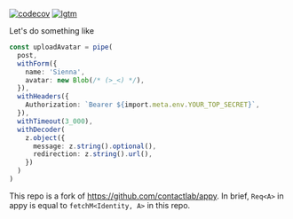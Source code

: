 [![codecov](https://codecov.io/gh/equt/fetch/branch/main/graph/badge.svg?token=EgscdLwP1m)](https://codecov.io/gh/equt/fetch)
[![lgtm](https://badgen.net/lgtm/lines/g/equt/fetch)](https://lgtm.com/projects/g/equt/fetch/)

Let's do something like

```typescript
const uploadAvatar = pipe(
  post,
  withForm({
    name: 'Sienna',
    avatar: new Blob(/* (>_<) */),
  }),
  withHeaders({
    Authorization: `Bearer ${import.meta.env.YOUR_TOP_SECRET}`,
  }),
  withTimeout(3_000),
  withDecoder(
    z.object({
      message: z.string().optional(),
      redirection: z.string().url(),
    })
  )
)
```

This repo is a fork of https://github.com/contactlab/appy. In brief, `Req<A>` in
appy is equal to `fetchM<Identity, A>` in this repo.
